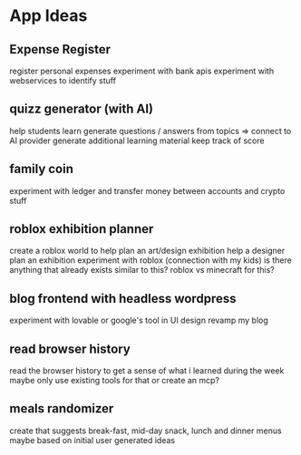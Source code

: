 # App Ideas

## Expense Register

register personal expenses
experiment with bank apis
experiment with webservices to identify stuff

## quizz generator (with AI)

help students learn
generate questions / answers from topics => connect to AI provider
generate additional learning material
keep track of score

## family coin

experiment with ledger and transfer money between accounts and crypto stuff

## roblox exhibition planner

create a roblox world to help plan an art/design exhibition
help a designer plan an exhibition
experiment with roblox (connection with my kids)
is there anything that already exists similar to this?
roblox vs minecraft for this?

## blog frontend with headless wordpress

experiment with lovable or google's tool in UI design
revamp my blog

## read browser history

read the browser history to get a sense of what i learned during the week
maybe only use existing tools for that
or create an mcp?

## meals randomizer

create that suggests break-fast, mid-day snack, lunch and dinner menus
maybe based on initial user generated ideas
